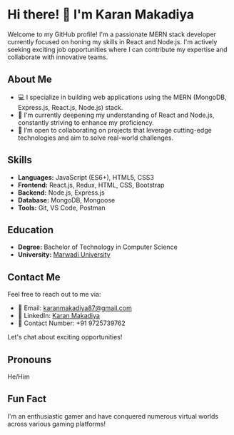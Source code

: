 # Hi there! 👋 I'm Karan Makadiya

Welcome to my GitHub profile! I'm a passionate MERN stack developer currently focused on honing my skills in React and Node.js. I'm actively seeking exciting job opportunities where I can contribute my expertise and collaborate with innovative teams.

## About Me

- 💻 I specialize in building web applications using the MERN (MongoDB, Express.js, React.js, Node.js) stack.
- 🌱 I'm currently deepening my understanding of React and Node.js, constantly striving to enhance my proficiency.
- 👯 I’m open to collaborating on projects that leverage cutting-edge technologies and aim to solve real-world challenges.

## Skills

- **Languages:** JavaScript (ES6+), HTML5, CSS3
- **Frontend:** React.js, Redux, HTML, CSS, Bootstrap
- **Backend:** Node.js, Express.js
- **Database:** MongoDB, Mongoose
- **Tools:** Git, VS Code, Postman
<!--
## Projects

- **Project 1:** [Project Name](link) - Brief description.
- **Project 2:** [Project Name](link) - Brief description.
- **Project 3:** [Project Name](link) - Brief description.

## Experience

- **Company Name:** [Company](link) - Role (Dates)
  Description of responsibilities and achievements.
-->
## Education

- **Degree:** Bachelor of Technology in Computer Science
- **University:** [Marwadi University](https://www.marwadiuniversity.ac.in/)
<!--
## Certifications

- **Certification Name:** [Provider](link) - Description (if applicable)
- **Certification Name:** [Provider](link) - Description (if applicable)
-->
## Contact Me

Feel free to reach out to me via:

- 📧 Email: karanmakadiya87@gmail.com
- 🔗 LinkedIn: [Karan Makadiya](https://www.linkedin.com/in/karan-makadiya-a0181326a/)
- 📱 Contact Number: +91 9725739762

Let's chat about exciting opportunities!

## Pronouns

He/Him

## Fun Fact

I'm an enthusiastic gamer and have conquered numerous virtual worlds across various gaming platforms!


<!---
KaranMakadiya757/KaranMakadiya757 is a ✨ special ✨ repository because its `README.md` (this file) appears on your GitHub profile.
You can click the Preview link to take a look at your changes.
--->
